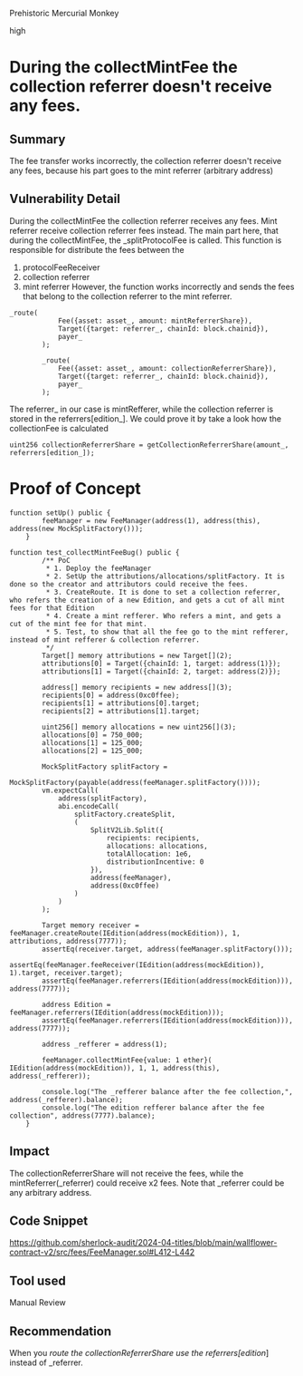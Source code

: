 Prehistoric Mercurial Monkey

high

# During the collectMintFee the collection referrer doesn't receive any fees.

## Summary
The fee transfer works incorrectly, the collection referrer doesn't receive any fees, because his part goes to the mint referrer (arbitrary address)
## Vulnerability Detail
During the collectMintFee the collection referrer receives any fees. Mint referrer receive collection referrer fees instead. 
The main part here, that during the collectMintFee, the _splitProtocolFee is called. This function is responsible for distribute the fees between the 
1. protocolFeeReceiver
2. collection referrer
3. mint referrer
However, the function works incorrectly and sends the fees that belong to the collection referrer to the mint referrer.
```solidity
_route(
            Fee({asset: asset_, amount: mintReferrerShare}),
            Target({target: referrer_, chainId: block.chainid}),
            payer_
        );
     
        _route(
            Fee({asset: asset_, amount: collectionReferrerShare}),
            Target({target: referrer_, chainId: block.chainid}),
            payer_
        );
```
The referrer_ in our case is mintRefferer, while the collection referrer is stored in the referrers[edition_]. We could prove it by take a look how the collectionFee is calculated 

```solidity
uint256 collectionReferrerShare = getCollectionReferrerShare(amount_, referrers[edition_]);
```
# Proof of Concept
```solidity
function setUp() public {
        feeManager = new FeeManager(address(1), address(this), address(new MockSplitFactory()));
    }

function test_collectMintFeeBug() public {
        /** PoC 
         * 1. Deploy the feeManager
         * 2. SetUp the attributions/allocations/splitFactory. It is done so the creator and attributors could receive the fees.
         * 3. CreateRoute. It is done to set a collection referrer, who refers the creation of a new Edition, and gets a cut of all mint fees for that Edition
         * 4. Create a mint refferer. Who refers a mint, and gets a cut of the mint fee for that mint.
         * 5. Test, to show that all the fee go to the mint refferer, instead of mint refferer & collection referrer.
         */
        Target[] memory attributions = new Target[](2);
        attributions[0] = Target({chainId: 1, target: address(1)});
        attributions[1] = Target({chainId: 2, target: address(2)});

        address[] memory recipients = new address[](3);
        recipients[0] = address(0xc0ffee);
        recipients[1] = attributions[0].target;
        recipients[2] = attributions[1].target;

        uint256[] memory allocations = new uint256[](3);
        allocations[0] = 750_000;
        allocations[1] = 125_000;
        allocations[2] = 125_000;

        MockSplitFactory splitFactory =
            MockSplitFactory(payable(address(feeManager.splitFactory())));
        vm.expectCall(
            address(splitFactory),
            abi.encodeCall(
                splitFactory.createSplit,
                (
                    SplitV2Lib.Split({
                        recipients: recipients,
                        allocations: allocations,
                        totalAllocation: 1e6,
                        distributionIncentive: 0
                    }),
                    address(feeManager),
                    address(0xc0ffee)
                )
            )
        );

        Target memory receiver = feeManager.createRoute(IEdition(address(mockEdition)), 1, attributions, address(7777));
        assertEq(receiver.target, address(feeManager.splitFactory()));
        assertEq(feeManager.feeReceiver(IEdition(address(mockEdition)), 1).target, receiver.target);
        assertEq(feeManager.referrers(IEdition(address(mockEdition))), address(7777));

        address Edition = feeManager.referrers(IEdition(address(mockEdition)));
        assertEq(feeManager.referrers(IEdition(address(mockEdition))), address(7777));
       
        address _refferer = address(1);
        
        feeManager.collectMintFee{value: 1 ether}( IEdition(address(mockEdition)), 1, 1, address(this), address(_refferer));

        console.log("The _refferer balance after the fee collection,", address(_refferer).balance);
        console.log("The edition refferer balance after the fee collection", address(7777).balance);
    }
```

## Impact
The collectionReferrerShare will not receive the fees, while the mintReferrer(_referrer) could receive x2 fees. Note that _referrer could be any arbitrary address.

## Code Snippet
https://github.com/sherlock-audit/2024-04-titles/blob/main/wallflower-contract-v2/src/fees/FeeManager.sol#L412-L442

## Tool used
Manual Review

## Recommendation
When you _route the collectionReferrerShare use the referrers[edition_] instead of _referrer.